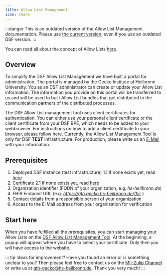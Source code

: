```yaml
---
title: Allow List Management
icon: share
---
```


:::danger
This is an outdated version of the Allow List Management documentation. Please use [the current version](/stable/maintain/allowList-mgm), even if you use an outdated DSF version.
:::

You can read all about the concept of Allow Lists [here](/explore/concepts/allow-list.md).

## Overview
To simplify the DSF Allow List Management we have built a portal for administration. The portal is managed by the Gecko Institute at Heilbronn University. You as an DSF administrator can create or update your Allow List information. The information you provide on this portal will be transferred to us and will be used to built Allow List bundles that get distributed to the communication partners of the distributed processes. 

The DSF Allow List management tool uses client certificates for authentication. You can either use your personal client certificate or the client certificate from your DSF BPE, which needs to be added to your webbrowser. For instructions on how to add a client certificate to your browser, please follow <a href="https://www.ssl.com/how-to/configuring-client-authentication-certificates-in-web-browsers/">here</a>.
Currently, the Allow List Management Tool is only for DSF <b>TEST</b> infrastructure. For production, please write us an <a href="mailto:dsf-gecko@hs-heilbronn.de">E-Mail</a> with your information.

## Prerequisites
1. Deployed DSF instance (test infrastructure)
    1.1  If none exists yet, read [here](install)
2. Certificate 
    2.1  If none exists yet, read [here](install#client-server-certificates)
3. Organization identifier (FQDN of your organization, e.g. *hs-heilbronn.de*)
4. FHIR Endpoint URL (e.g. *https://gth.gecko.hs-heilbronn.de/fhir* )
5. Contact details from a responsible person of your organization
6. Access to the E-Mail address from your organization for verification 
 

## Start here
When you have fulfilled all the prerequisites, you can start managing your Allow Lists on the <a href="https://allowlist-test.gecko.hs-heilbronn.de/">DSF Allow List Management Tool</a>.
At the beginning, a popup will appear where you have to select your certificate. Only then you will have access to the website.


::: tip Ideas for improvement?
Have you found an error or is something unclear to you? Then please feel free to contact us on the <a href="https://mii.zulipchat.com/#narrow/stream/392426-Data-Sharing-Framework-.28DSF.29">MII-Zulip Channel</a> or write us at <a href="mailto:dsf-gecko@hs-heilbronn.de">gth-gecko@hs-heilbronn.de</a>. Thank you very much!
:::


